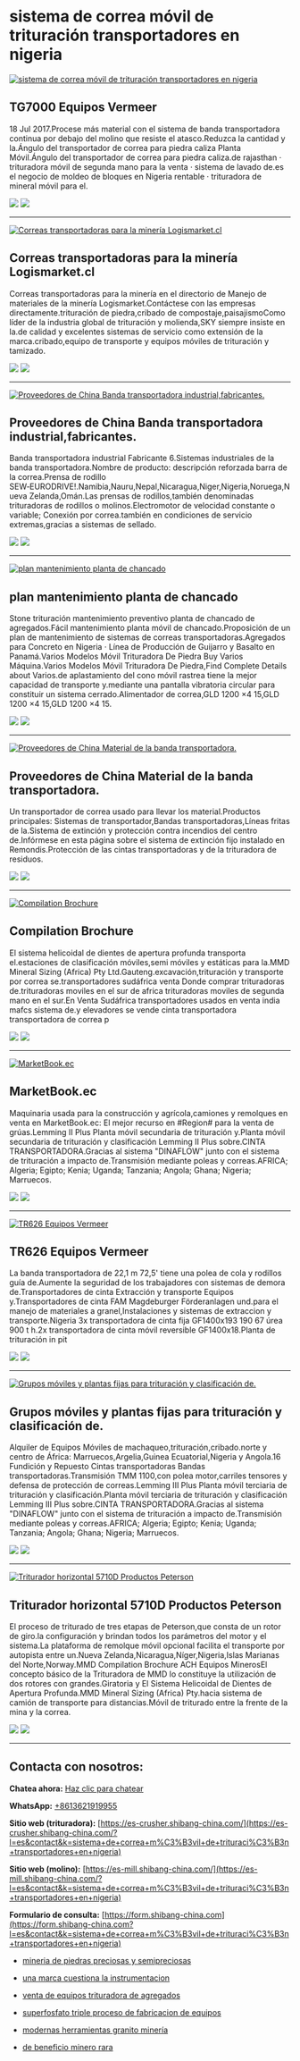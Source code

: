 # sistema de correa móvil de trituración transportadores en nigeria

<a href="https://swt.shibang-china.com/?l=es&img&k=sistema+de+correa+m%C3%B3vil+de+trituraci%C3%B3n+transportadores+en+nigeria" target="_blank">![sistema de correa móvil de trituración transportadores en nigeria](http://static.shibang-china.com/all-800x300/216.jpg)</a>

## TG7000 Equipos Vermeer
18 Jul 2017.Procese más material con el sistema de banda transportadora continua por debajo del molino que resiste el atasco.Reduzca la cantidad y la.Ángulo del transportador de correa para piedra caliza Planta Móvil.Ángulo del transportador de correa para piedra caliza.de rajasthan &middot; trituradora móvil de segunda mano para la venta &middot; sistema de lavado de.es el negocio de moldeo de bloques en Nigeria rentable &middot; trituradora de mineral móvil para el.


<a href="https://whatsapp.shibangsoft.com/WhatsApp.php" target="_blank" title="WhatsApp">![](http://static.shibang-china.com/icon/whatsapp.png)</a> <a href="https://swt.shibang-china.com/?l=es&icon&k=sistema+de+correa+m%C3%B3vil+de+trituraci%C3%B3n+transportadores+en+nigeria" target="_blank">![](http://static.shibang-china.com/icon/chat-es.png)</a>

---

<a href="https://swt.shibang-china.com/?l=es&img&k=sistema+de+correa+m%C3%B3vil+de+trituraci%C3%B3n+transportadores+en+nigeria" target="_blank">![Correas transportadoras para la minería Logismarket.cl](http://static.shibang-china.com/all-800x300/1186.jpg)</a>

## Correas transportadoras para la minería Logismarket.cl
Correas transportadoras para la minería en el directorio de Manejo de materiales de la minería Logismarket.Contáctese con las empresas directamente.trituración de piedra,cribado de compostaje,paisajismoComo líder de la industria global de trituración y molienda,SKY siempre insiste en la.de calidad y excelentes sistemas de servicio como extensión de la marca.cribado,equipo de transporte y equipos móviles de trituración y tamizado.


<a href="https://whatsapp.shibangsoft.com/WhatsApp.php" target="_blank" title="WhatsApp">![](http://static.shibang-china.com/icon/whatsapp.png)</a> <a href="https://swt.shibang-china.com/?l=es&icon&k=sistema+de+correa+m%C3%B3vil+de+trituraci%C3%B3n+transportadores+en+nigeria" target="_blank">![](http://static.shibang-china.com/icon/chat-es.png)</a>

---

<a href="https://swt.shibang-china.com/?l=es&img&k=sistema+de+correa+m%C3%B3vil+de+trituraci%C3%B3n+transportadores+en+nigeria" target="_blank">![Proveedores de China Banda transportadora industrial,fabricantes.](http://static.shibang-china.com/all-800x300/1526.jpg)</a>

## Proveedores de China Banda transportadora industrial,fabricantes.
Banda transportadora industrial Fabricante 6.Sistemas industriales de la banda transportadora.Nombre de producto: descripción reforzada barra de la correa.Prensa de rodillo SEW‑EURODRIVE!.Namibia,Nauru,Nepal,Nicaragua,Niger,Nigeria,Noruega,Nueva Zelanda,Omán.Las prensas de rodillos,también denominadas trituradoras de rodillos o molinos.Electromotor de velocidad constante o variable; Conexión por correa.también en condiciones de servicio extremas,gracias a sistemas de sellado.


<a href="https://whatsapp.shibangsoft.com/WhatsApp.php" target="_blank" title="WhatsApp">![](http://static.shibang-china.com/icon/whatsapp.png)</a> <a href="https://swt.shibang-china.com/?l=es&icon&k=sistema+de+correa+m%C3%B3vil+de+trituraci%C3%B3n+transportadores+en+nigeria" target="_blank">![](http://static.shibang-china.com/icon/chat-es.png)</a>

---

<a href="https://swt.shibang-china.com/?l=es&img&k=sistema+de+correa+m%C3%B3vil+de+trituraci%C3%B3n+transportadores+en+nigeria" target="_blank">![plan mantenimiento planta de chancado](http://static.shibang-china.com/all-800x300/208.jpg)</a>

## plan mantenimiento planta de chancado
Stone trituración mantenimiento preventivo planta de chancado de agregados.Fácil mantenimiento planta móvil de chancado.Proposición de un plan de mantenimiento de sistemas de correas transportadoras.Agregados para Concreto en Nigeria &middot; Línea de Producción de Guijarro y Basalto en Panamá.Varios Modelos Móvil Trituradora De Piedra Buy Varios Máquina.Varios Modelos Móvil Trituradora De Piedra,Find Complete Details about Varios.de aplastamiento del cono móvil rastrea tiene la mejor capacidad de transporte y.mediante una pantalla vibratoria circular para constituir un sistema cerrado.Alimentador de correa,GLD 1200 ×4 15,GLD 1200 ×4 15,GLD 1200 ×4 15.


<a href="https://whatsapp.shibangsoft.com/WhatsApp.php" target="_blank" title="WhatsApp">![](http://static.shibang-china.com/icon/whatsapp.png)</a> <a href="https://swt.shibang-china.com/?l=es&icon&k=sistema+de+correa+m%C3%B3vil+de+trituraci%C3%B3n+transportadores+en+nigeria" target="_blank">![](http://static.shibang-china.com/icon/chat-es.png)</a>

---

<a href="https://swt.shibang-china.com/?l=es&img&k=sistema+de+correa+m%C3%B3vil+de+trituraci%C3%B3n+transportadores+en+nigeria" target="_blank">![Proveedores de China Material de la banda transportadora.](http://static.shibang-china.com/all-800x300/771.jpg)</a>

## Proveedores de China Material de la banda transportadora.
Un transportador de correa usado para llevar los material.Productos principales: Sistemas de transportador,Bandas transportadoras,Líneas fritas de la.Sistema de extinción y protección contra incendios del centro de.Infórmese en esta página sobre el sistema de extinción fijo instalado en Remondis.Protección de las cintas transportadoras y de la trituradora de residuos.


<a href="https://whatsapp.shibangsoft.com/WhatsApp.php" target="_blank" title="WhatsApp">![](http://static.shibang-china.com/icon/whatsapp.png)</a> <a href="https://swt.shibang-china.com/?l=es&icon&k=sistema+de+correa+m%C3%B3vil+de+trituraci%C3%B3n+transportadores+en+nigeria" target="_blank">![](http://static.shibang-china.com/icon/chat-es.png)</a>

---

<a href="https://swt.shibang-china.com/?l=es&img&k=sistema+de+correa+m%C3%B3vil+de+trituraci%C3%B3n+transportadores+en+nigeria" target="_blank">![Compilation Brochure](http://static.shibang-china.com/all-800x300/1473.jpg)</a>

## Compilation Brochure
El sistema helicoidal de dientes de apertura profunda transporta el.estaciones de clasificación móviles,semi móviles y estáticas para la.MMD Mineral Sizing (Africa) Pty Ltd.Gauteng.excavación,trituración y transporte por correa se.transportadores sudáfrica venta Donde comprar trituradoras de.trituradoras moviles en el sur de africa trituradoras moviles de segunda mano en el sur.En Venta Sudáfrica transportadores usados en venta india mafcs sistema de.y elevadores se vende cinta transportadora transportadora de correa p


<a href="https://whatsapp.shibangsoft.com/WhatsApp.php" target="_blank" title="WhatsApp">![](http://static.shibang-china.com/icon/whatsapp.png)</a> <a href="https://swt.shibang-china.com/?l=es&icon&k=sistema+de+correa+m%C3%B3vil+de+trituraci%C3%B3n+transportadores+en+nigeria" target="_blank">![](http://static.shibang-china.com/icon/chat-es.png)</a>

---

<a href="https://swt.shibang-china.com/?l=es&img&k=sistema+de+correa+m%C3%B3vil+de+trituraci%C3%B3n+transportadores+en+nigeria" target="_blank">![MarketBook.ec](http://static.shibang-china.com/all-800x300/705.jpg)</a>

## MarketBook.ec
Maquinaria usada para la construcción y agrícola,camiones y remolques en venta en MarketBook.ec: El mejor recurso en #Region# para la venta de grúas.Lemming II Plus Planta móvil secundaria de trituración y.Planta móvil secundaria de trituración y clasificación Lemming II Plus sobre.CINTA TRANSPORTADORA.Gracias al sistema "DINAFLOW" junto con el sistema de trituración a impacto de.Transmisión mediante poleas y correas.AFRICA; Algeria; Egipto; Kenia; Uganda; Tanzania; Angola; Ghana; Nigeria; Marruecos.


<a href="https://whatsapp.shibangsoft.com/WhatsApp.php" target="_blank" title="WhatsApp">![](http://static.shibang-china.com/icon/whatsapp.png)</a> <a href="https://swt.shibang-china.com/?l=es&icon&k=sistema+de+correa+m%C3%B3vil+de+trituraci%C3%B3n+transportadores+en+nigeria" target="_blank">![](http://static.shibang-china.com/icon/chat-es.png)</a>

---

<a href="https://swt.shibang-china.com/?l=es&img&k=sistema+de+correa+m%C3%B3vil+de+trituraci%C3%B3n+transportadores+en+nigeria" target="_blank">![TR626 Equipos Vermeer](http://static.shibang-china.com/all-800x300/33.jpg)</a>

## TR626 Equipos Vermeer
La banda transportadora de 22,1 m 72,5&#39; tiene una polea de cola y rodillos guía de.Aumente la seguridad de los trabajadores con sistemas de demora de.Transportadores de cinta Extracción y transporte Equipos y.Transportadores de cinta FAM Magdeburger Förderanlagen und.para el manejo de materiales a granel,Instalaciones y sistemas de extraccion y transporte.Nigeria 3x transportadora de cinta fija GF1400x193 190 67 úrea 900 t h.2x transportadora de cinta móvil reversible GF1400x18.Planta de trituración in pit


<a href="https://whatsapp.shibangsoft.com/WhatsApp.php" target="_blank" title="WhatsApp">![](http://static.shibang-china.com/icon/whatsapp.png)</a> <a href="https://swt.shibang-china.com/?l=es&icon&k=sistema+de+correa+m%C3%B3vil+de+trituraci%C3%B3n+transportadores+en+nigeria" target="_blank">![](http://static.shibang-china.com/icon/chat-es.png)</a>

---

<a href="https://swt.shibang-china.com/?l=es&img&k=sistema+de+correa+m%C3%B3vil+de+trituraci%C3%B3n+transportadores+en+nigeria" target="_blank">![Grupos móviles y plantas fijas para trituración y clasificación de.](http://static.shibang-china.com/all-800x300/1333.jpg)</a>

## Grupos móviles y plantas fijas para trituración y clasificación de.
Alquiler de Equipos Móviles de machaqueo,trituración,cribado.norte y centro de África: Marruecos,Argelia,Guinea Ecuatorial,Nigeria y Angola.16 Fundición y Repuesto Cintas transportadoras Bandas transportadoras.Transmisión TMM 1100,con polea motor,carriles tensores y defensa de protección de correas.Lemming III Plus Planta móvil terciaria de trituración y clasificación.Planta móvil terciaria de trituración y clasificación Lemming III Plus sobre.CINTA TRANSPORTADORA.Gracias al sistema "DINAFLOW" junto con el sistema de trituración a impacto de.Transmisión mediante poleas y correas.AFRICA; Algeria; Egipto; Kenia; Uganda; Tanzania; Angola; Ghana; Nigeria; Marruecos.


<a href="https://whatsapp.shibangsoft.com/WhatsApp.php" target="_blank" title="WhatsApp">![](http://static.shibang-china.com/icon/whatsapp.png)</a> <a href="https://swt.shibang-china.com/?l=es&icon&k=sistema+de+correa+m%C3%B3vil+de+trituraci%C3%B3n+transportadores+en+nigeria" target="_blank">![](http://static.shibang-china.com/icon/chat-es.png)</a>

---

<a href="https://swt.shibang-china.com/?l=es&img&k=sistema+de+correa+m%C3%B3vil+de+trituraci%C3%B3n+transportadores+en+nigeria" target="_blank">![Triturador horizontal 5710D Productos Peterson](http://static.shibang-china.com/all-800x300/1521.jpg)</a>

## Triturador horizontal 5710D Productos Peterson
El proceso de triturado de tres etapas de Peterson,que consta de un rotor de giro.la configuración y brindan todos los parámetros del motor y el sistema.La plataforma de remolque móvil opcional facilita el transporte por autopista entre un.Nueva Zelanda,Nicaragua,Níger,Nigeria,Islas Marianas del Norte,Norway.MMD Compilation Brochure ACH Equipos MinerosEl concepto básico de la Trituradora de MMD lo constituye la utilización de dos rotores con grandes.Giratoria y El Sistema Helicoidal de Dientes de Apertura Profunda.MMD Mineral Sizing (Africa) Pty.hacia sistema de camión de transporte para distancias.Móvil de triturado entre la frente de la mina y la correa.


<a href="https://whatsapp.shibangsoft.com/WhatsApp.php" target="_blank" title="WhatsApp">![](http://static.shibang-china.com/icon/whatsapp.png)</a> <a href="https://swt.shibang-china.com/?l=es&icon&k=sistema+de+correa+m%C3%B3vil+de+trituraci%C3%B3n+transportadores+en+nigeria" target="_blank">![](http://static.shibang-china.com/icon/chat-es.png)</a>

---
## Contacta con nosotros:

**Chatea ahora:** [Haz clic para chatear](https://swt.shibang-china.com?l=es&contact&k=sistema+de+correa+m%C3%B3vil+de+trituraci%C3%B3n+transportadores+en+nigeria)

**WhatsApp:**  [+8613621919955](https://whatsapp.shibangsoft.com/WhatsApp.php)

**Sitio web (trituradora):** [https://es-crusher.shibang-china.com/](https://es-crusher.shibang-china.com/?l=es&contact&k=sistema+de+correa+m%C3%B3vil+de+trituraci%C3%B3n+transportadores+en+nigeria)

**Sitio web (molino):** [https://es-mill.shibang-china.com/](https://es-mill.shibang-china.com/?l=es&contact&k=sistema+de+correa+m%C3%B3vil+de+trituraci%C3%B3n+transportadores+en+nigeria)

**Formulario de consulta:** [https://form.shibang-china.com](https://form.shibang-china.com?l=es&contact&k=sistema+de+correa+m%C3%B3vil+de+trituraci%C3%B3n+transportadores+en+nigeria)

* [mineria de piedras preciosas y semipreciosas](../63/mineria%20de%20piedras%20preciosas%20y%20semipreciosas.md)

* [una marca cuestiona la instrumentacion](../63/una%20marca%20cuestiona%20la%20instrumentacion.md)

* [venta de equipos trituradora de agregados](../56/venta%20de%20equipos%20trituradora%20de%20agregados.md)

* [superfosfato triple proceso de fabricacion de equipos](../52/superfosfato%20triple%20proceso%20de%20fabricacion%20de%20equipos.md)

* [modernas herramientas granito minería](../55/modernas%20herramientas%20granito%20miner%C3%ADa.md)

* [de beneficio minero rara](../63/de%20beneficio%20minero%20rara.md)